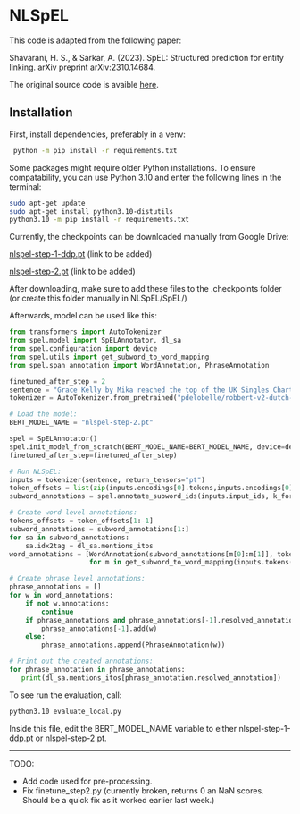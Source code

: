 
# NLSpEL

This code is adapted from the following paper:

Shavarani, H. S., & Sarkar, A. (2023). SpEL: Structured prediction for entity linking. arXiv preprint arXiv:2310.14684.

The original source code is avaible [here](https://github.com/shavarani/SpEL).


## Installation

First, install dependencies, preferably in a venv:

```bash
 python -m pip install -r requirements.txt
```

Some packages might require older Python installations. To ensure compatability, you can use Python 3.10 and enter the following lines in the terminal:

```bash
sudo apt-get update
sudo apt-get install python3.10-distutils
python3.10 -m pip install -r requirements.txt
```

Currently, the checkpoints can be downloaded manually from Google Drive:

[nlspel-step-1-ddp.pt]() (link to be added)

[nlspel-step-2.pt]() (link to be added)

After downloading, make sure to add these files to the .checkpoints folder (or create this folder manually in NLSpEL/SpEL/)

Afterwards, model can be used like this:

```python
from transformers import AutoTokenizer
from spel.model import SpELAnnotator, dl_sa
from spel.configuration import device
from spel.utils import get_subword_to_word_mapping
from spel.span_annotation import WordAnnotation, PhraseAnnotation

finetuned_after_step = 2
sentence = "Grace Kelly by Mika reached the top of the UK Singles Chart in 2007."
tokenizer = AutoTokenizer.from_pretrained("pdelobelle/robbert-v2-dutch-ner")

# Load the model:
BERT_MODEL_NAME = "nlspel-step-2.pt"

spel = SpELAnnotator()
spel.init_model_from_scratch(BERT_MODEL_NAME=BERT_MODEL_NAME, device=device)
finetuned_after_step=finetuned_after_step)

# Run NLSpEL:
inputs = tokenizer(sentence, return_tensors="pt")
token_offsets = list(zip(inputs.encodings[0].tokens,inputs.encodings[0].offsets))
subword_annotations = spel.annotate_subword_ids(inputs.input_ids, k_for_top_k_to_keep=10, token_offsets=token_offsets)

# Create word level annotations:
tokens_offsets = token_offsets[1:-1]
subword_annotations = subword_annotations[1:]
for sa in subword_annotations:
    sa.idx2tag = dl_sa.mentions_itos
word_annotations = [WordAnnotation(subword_annotations[m[0]:m[1]], tokens_offsets[m[0]:m[1]])
                    for m in get_subword_to_word_mapping(inputs.tokens(), sentence)]

# Create phrase level annotations:
phrase_annotations = []
for w in word_annotations:
    if not w.annotations:
        continue
    if phrase_annotations and phrase_annotations[-1].resolved_annotation == w.resolved_annotation:
        phrase_annotations[-1].add(w)
    else:
        phrase_annotations.append(PhraseAnnotation(w))

# Print out the created annotations:
for phrase_annotation in phrase_annotations:
   print(dl_sa.mentions_itos[phrase_annotation.resolved_annotation])
```

To see run the evaluation, call:
```bash
python3.10 evaluate_local.py
```

Inside this file, edit the BERT_MODEL_NAME variable to either nlspel-step-1-ddp.pt or nlspel-step-2.pt.

___

TODO:

* Add code used for pre-processing.
* Fix finetune_step2.py (currently broken, returns 0 an NaN scores. Should be a quick fix as it worked earlier last week.)